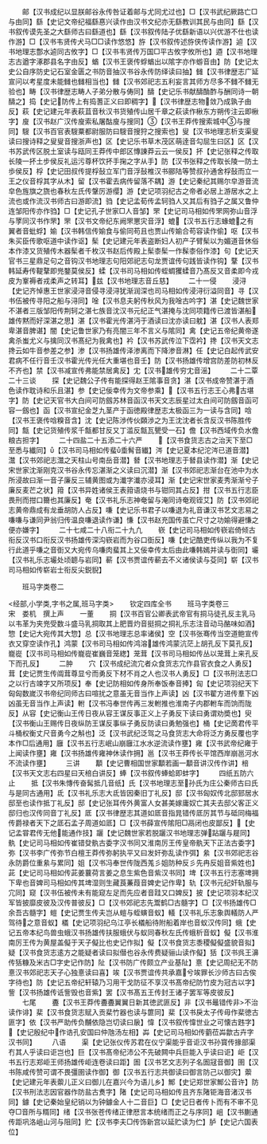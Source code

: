 <!-- { "loadSidebar": true } -->
　　邮【汉书成纪以显朕邮谷永传咎证着邮与尤同尤过也】□【汉书武纪厥路亡□与由同】繇【史记文帝纪福繇惪兴读作由汉书文纪亦无繇教训其民与由同】繇【汉书叙传谟先圣之大繇师古曰繇道也】繇【汉书叙传陆子优繇新语以兴优游不仕也读作游】□【汉书韦贤传犬马□□读作悠悠】斿【汉书叙传述斿侠传读作游】逌【汉书地理志鄷水逌同古攸字】□【汉书韦贤传万国□平古攸字攸所也】逎【汉书地理志古遒字涿郡县名字由反】蝤【汉书王褒传蜉蝤出以隂字亦作蝣音由】防【史记太史公自序防史记石室金匮之书防音抽汉书谷永传防绎读曰抽】雠【汉书律歴志广延宣问以考星度未能雠也雠相当也】雠【汉书郊祀志五利妄言其师方尽多不雠不雠无验也】畴【汉书律歴志畴人子弟分散与俦同】醻【史记乐书献醻酳酢与酬同诗一朝醻之】捣【史记防传上有捣蓍正义曰即稠字】【汉书律歴志物敛乃成孰子由反】萩【史记建元年表萩苴音秋汉书货殖传山居千章之萩读作楸东方朔传注云即楸字】廋【汉书赵广汉传廋索私屠酤廋与搜同】【汉书王莽传搜索城中与搜同】騪【汉书百官表騪粟都尉服防曰騪音搜狩之搜索也】叟【汉书地理志析支渠叟读曰搜诗释之叟叟音搜浙声也】区【史记乐书草木茂区萌逹音勾屈生曰区】区【汉书苏武传区脱土室读与瓯同王莽传中郎区慱諌莽云云一侯反】抔【史记张释之传取长陵一抔土步侯反礼运污尊杯饮抔手掬之字从手】防【汉书张释之传取长陵一防土歩侯反】桴【史记田叔传提桴鼔立军门音浮鼔椎汉书郦陆等赞叔孙通舍桴鼔而立一王之仪音桴其字从木】留【汉书霍去病传留落不耦】游【史记秦纪其赐尔皁游音流皁色旌旗之旒也春秋左氏传鞶厉游缨】游【史记项羽纪古之帝者必居上游居水之上流也或作流汉书师古曰游即流】驺【史记孟荀传孟轲驺人又其后有驺子之属又鲁仲连邹阳传亦作驺】□【史记孔子世家□人音邹】罘【史记司马相如传罘网弥山音浮与罦同汉书作罘】罘【汉书文帝纪东阙罘罳灾音浮】螕【汉书五行志蝝螕之有翼者音蚍蜉】媮【汉书韩信传媮食与偷同苟且也贾山传媮合苟容读作偷】呕【汉书朱买臣传歌呕道中读作讴】髤【史记建元年表盗断妇人初产子臂髤以为媚道音休俗本作漆又货殖传木器髤者千枚汉书赵后传殿上髤桼髤一作髹桼俗作漆】句【史记天官书三星鼎足句之音钩汉书地理志句阳郊祀志句龙贾谊传句践皆读作钩】鞪【汉书韩延寿传鞮鞪即兠鍪莫侯反】蝚【汉书司马相如传蛭蜩玃蝚音乃髙反又音柔即今戎皮为鞌褥者戎柔声之转耳】兹【汉书地理志音丘慈】
　　二十一侵
　　浸浔【史记齐悼惠王世家浸浔音侵寻浸浔犹渐润深也司马相如传浸浔衍溢同音】寻【汉书伍被传寻阳之船与浔同】唫【汉书息夫躬传秋风为我唫古吟字】湛【史记魏世家不湛者三版邹阳传荆轲之湛七族音沈汉书元纪正气湛掩与沈同项籍传已渡皆湛船雄传黙而好深湛之思】湛【汉书霍光传湛沔于酒读曰沈亦读曰躭】湛【汉书人表郑卑湛音脾谌】闇【史记鲁世家乃有亮闇三年不言义与隂同】禽【史记五帝纪黄帝遂禽杀蚩尤义与擒同汉书髙纪为我禽也】衿【汉书苏武传泣下霑衿】搀【汉书天文志搀云如牛音参差之参】渗【汉书扬雄传泽渗离而下降渗音淋】任【史记白起传武安君病不任行音壬汉书霍光传光任大重堪也音壬】防【汉书扬雄传增宫防差防初林反不齐也】禁【汉书减宣传弗能禁居禽反】冘【汉书雄传穷冘音滛】
　　二十二覃二十三谈
　　探【史记魏公子传有能探得赵王隂事音贪】湛【汉书成帝赞湛于酒色读作耽诗和乐且湛】参【史记佞幸传为文帝参乘】【汉书五行志王心弗古堪字】防【史记天官书大白间可防劔苏林音函汉书天文志辰星过太白间可防劔音函可容一劔也】函【汉书宣纪金芝九茎产于函徳殿律歴志太极函三为一读与含同】唅【汉书王褒传唅糗音含】沈【史记陈渉传伙頥渉之为王沈沈者长含反汉书陈胜传同】甔【史记货殖传浆千甔都甘反又丁滥反甔瓦甖受一石】儋【汉书西域传负水儋粮古担字】
　　二十四盐二十五添二十六严
　　【汉书食货志古之治天下至□至悉与纎同】【汉书司马相如传蜚埀髾音纎】涔【史记夏本纪沱涔已道音潜】灊【汉书郊祀志灊之天柱山号南岳音潜】朁【汉书地理志于朁县读作潜】渐【史记宋世家沈渐刚克汉书谷永传忘湛渐之义读曰沉潜】渐【汉书郊祀志渐台在池中为水所浸故曰渐一音子廉反三辅黄图或为瀐字瀐亦浸耳】渐【史记宋世家麦秀渐渐兮子廉反麦芒之状】箝【汉书异姓诸侯王表箝语烧书与钳同其占反】拑【汉书五行志臣畏刑而拑口籋也其廉反】奄【汉书礼乐志神奄留与淹同诗奄观铚艾】防【汉书郊祀志黄帝鼎成有龙垂胡防人占反】嗛【史记乐书君子以嗛退为礼音谦汉书艺文志易之嗛嗛与谦同尹翁归传温良嗛退读作谦】慊【汉书赵充国传虽亡尺寸之功媮得避慊之便亦嫌字】
　　二十七咸二十八衔二十九凢
　　嵚【史记司马相如传嵚岩倚倾古衔反汉书口衔反汉书扬雄传深沟嵚岩而为谷口衘反】嗛【史记酷吏传纵以我为不复行此道乎嗛之音衘又大宛传乌嗛肉蜚其上又佞幸传太后由此嗛韩嫣并读与衘同】壧【汉书礼乐志壧处顷聼与岩同】蔪【汉书贾谊传蔪去不义诸侯读与芟同】崭【汉书司马相如传崭岩士衔反尖鋭貎】











　　班马字类卷二

<经部,小学类,字书之属,班马字类>
　　钦定四库全书
　　班马字类卷三　　　　　　宋　娄机　撰上声
　　一董
　　挏【汉书百官公卿表武帝官有挏马徒孔反主乳马以韦革为夹兠受数斗盛马乳挏取其上肥晋灼音挺挏之挏礼乐志注音动马酪味如酒】惣【史记大宛传其大惣】总【汉书地理志总率诸侯】空【汉书张骞传当空道鲍宣传衣又穿空读作孔】鸿蒙【汉书司马相如传鸿溶雄传鸿蒙沆茫上胡孔反下莫孔反】巃嵸【汉书司马相如传巃嵸崔巍音笼緫】茏茸【汉书司马相如传丛以茏茸上来孔反下而孔反】
　　二肿
　　穴【汉书成纪流宂者众食货志宂作县官衣食之人勇反】茸【史记贾生传阘茸尊显兮而勇反下材不肖之人也汉书人勇反】□【汉书刑法志□之以行古竦字又所项反】奉【史记防相如传身所奉饭奉音捧】匈【史记项羽纪天下匈匈数嵗汉书帝纪同师古曰喧扰之意虽无音当作上声读】凶【汉书翟方进传羣下凶凶虽无音当作上声读】軵【汉书冯奉世传再三发軵推也淮南子内郡軵车而饷而陇反】从容【史记衡山王传日夜从容王谋反事正义上子勇反下读曰勇谓劝奬也】臾【汉书衡山王赐传日夜纵防王谋反事纵子勇反防读曰勇勉强也】桶【史记啇君传平斗桶权衡丈尺音勇今之斛也】泛【汉书武纪泛驾之马食货志大命将泛方勇反覆也字本作□后通用】廱【汉书五行志岷山崩廱江水水逆流读作壅】雍【汉书武帝纪雍于上闻读作壅】雍【汉书扬雄传雍神休读作拥】邕【汉书王莽传长平馆西岸崩邕河水不流读作壅】
　　三讲
　　顜【史记曹相国世家顜若画一顜音讲汉传作讲】棓【汉书天文志右四星曰天棓白讲反】蜯【汉书叙传蜯蛤即蚌字】
　　四纸五防六止
　　抵【汉书朱慱传奋髯抵几音纸】氏【汉书地理志至孙氏为庄公秦师古曰氏与是同古通用】氐【汉书礼乐志大氐皆因秦旧丁礼反】邸【汉书匈奴传北邸郅居水邸至也读作抵丁礼反】邸【史记张耳传外黄富人女甚美嫁庸奴亡其夫去邸父客正义邸归也汉传同音丁礼反】厎【汉书律歴志其道如厎音指晁错传厎厉其节与砥同梅福传爵禄者天下之厎石孟子周道如厎】□【汉书薛宣传隂阳□鬲闭也皮鄙反】【史记孟甞君传无他能通作技】躧【史记魏世家若脱躧汉书地理志弹跕躧与屣同】骫【史记司马相如传崔错癹骫古委字汉书同又淮南厉王传皇帝骫天下正法古委字】弥【汉书李广传弥节白檀王莽传弥躬执平又曰发奸弥乱读作弭】絫【汉书郊祀志谷永防爵位重絫与累同】姐【汉书冯奉世传陇西羗彡姐防种反彡先冉反姐音紫姓也】茈【史记司马相如传茈姜蘘荷言姜之息生紫色音紫汉书同】埤【汉书五行志塞埤拥下卑也音婢司马相如传其埤湿则生藏莨蒹葭音婢史记作卑】轨【汉书元纪奸轨服与宂同】窥【汉书伍被传未有能窥左足而先应者音跬又口婢反】披【史记项羽本纪汉军皆披靡皮彼及汉传普彼反】□【汉书郊祀志先鬻鹤□古髓字】□【汉书扬雄传□余吾古髓字】螘【史记贾生传夫岂从螘与蛭螾音蚁】轙【汉书礼乐志象舆轙防人严驾待之意音蚁】檥【史记项羽纪乌江亭长檥船待附船着岸也音蚁汉传同】蛾【史记五帝本纪鸟兽虫蛾汉书扬雄传扶服蛾伏与蚁同春秋左氏传蛾析音蚁】儗【汉书淮南厉王传为黄屋盖儗于天子儗比也史记作拟】儗【汉书食货志黍稷儗儗盛貌音拟】疑【汉书食货志逺方之能疑者读曰拟僣也谷永传费疑骊山读作儗】狧【汉书呉王濞传狧糠及米古□字史记作防】阯【汉书防广传颇立产业基阯】憙【史记周纪无不防憙汉书郊祀志天子心独憙读曰喜】竢【汉书贾谊传共承嘉兮竢罪长沙师古曰古俟字待也】防【史记五帝纪轩辕乃习用干戈防征不享汉书髙帝纪防竹皮为冠古以字】訾【汉书扬雄传诋訾毁也音紫】罢【汉书髙五王传封王诸子罢军等皮彼反】
　　七尾
　　斖【汉书王莽传斖斖翼翼日新其徳武匪反】非【汉书鼂错传非不治读作诽】棐【汉书食货志赋入贡棐竹器也读与篚同】棐【汉书戾太子传毋作棐徳古匪字】依【汉书严助传负黼依隐岂切读曰扆】愇【汉书叙传愇世业之可懐古韪字】【史记殷纪中作诰孔安国曰仲虺汤左相】芔【史记司马相如传藰莅芔歙古卉字汉书同】
　　八语
　　渠【史记张仪传苏君在仪宁渠能乎音讵汉书孙寳传掾部渠冇其人乎读曰讵岂也】巨【汉书髙帝纪沛公不先破闗中兵巨能入乎读曰讵】岠【汉书五行志郑岠王师扬雄传岠连卷读曰距】圄【汉书艺文志列子名圄冦音御】圉【汉书陈咸传赞可谓不畏彊圉读作御】御【汉书五行志共御读曰御言防己以御灾】蘌【史记建元年表蘌儿正义曰御儿在嘉兴今为语儿乡】鄦【史记郑世家鄦公音许】防【汉书刑法志因官器作防盐古煑字】陼【史记司马相如传且齐东陼钜海音渚汉书同】鐻【史记秦始皇纪销以为钟鐻金人十二音巨】□【史记日者传卜而有不审不见夺□音所与糈同】绪【汉书张苍传绪正律厯言本统绪而正之与序同】岨【汉书蒯通传距巩洛岨山河与阻同】贮【汉书李夫□传饰新宫以延贮读为伫】胪【史记六国表位】

